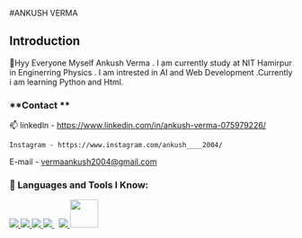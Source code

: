 
  #ANKUSH VERMA

## Introduction
👋Hyy Everyone Myself Ankush Verma . I am currently study at NIT Hamirpur in Enginerring Physics . I am intrested in AI and Web Development .Currently i am learning Python and Html.
### **Contact **
📫 linkedln - https://www.linkedin.com/in/ankush-verma-075979226/
    
    Instagram - https://www.instagram.com/ankush____2004/
   
   E-mail - vermaankush2004@gmail.com
<br>
### 🚀 Languages and Tools I Know:

<p align="left">  
    <a href="https://developer.mozilla.org/en-US/docs/Web/JavaScript" target="_blank"> <img src="https://img.icons8.com/color/48/000000/javascript.png"/> </a> 
    <a href="https://www.w3.org/html/" target="_blank"> <img src="https://img.icons8.com/color/48/000000/html-5.png"/> </a> 
    <a href="https://www.w3schools.com/css/" target="_blank"> <img src="https://img.icons8.com/color/48/000000/css3.png"/> </a> 
    <a style="padding-right:8px;" href="https://nodejs.org" target="_blank"> <img src="https://img.icons8.com/color/48/000000/nodejs.png"/> </a> 
    <a href="https://git-scm.com/" target="_blank"> <img src="https://img.icons8.com/color/48/000000/git.png"/> </a> 
    <a href="https://alan.app/" target="_blank"> <img src="https://alan.app/brand_assets/icon/grayscale/alan-logo-icon-grayscale.png" width="50px"/> </a>
</p>
<!---
AnkushVerma000/AnkushVerma000 is a ✨ special ✨ repository because its `README.md` (this file) appears on your GitHub profile.
You can click the Preview link to take a look at your changes.
--->
